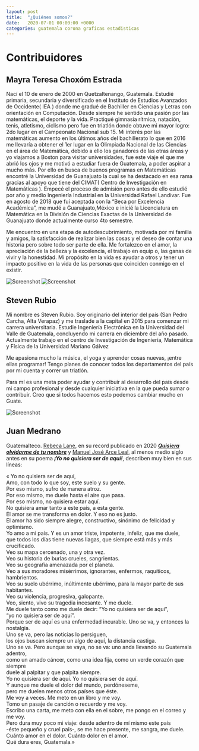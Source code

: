 ```yaml
---
layout: post
title:  "¿Quiénes somos?"
date:   2020-07-01 00:00:00 +0000
categories: guatemala corona graficas estadisticas 
---
```


# Contribuidores


## Mayra Teresa Choxóm Estrada


Nací el 10 de enero de 2000 en Quetzaltenango, Guatemala. Estudié primaria, secundaria y diversificado en el Instituto de Estudios Avanzados de Occidente( IEA ) donde me gradué de Bachiller en Ciencias y Letras con orientación en Computación. Desde siempre he sentido una pasión por las matemáticas, el deporte y la vida. Practiqué gimnasia rítmica, natación, tenis, atletismo, ciclismo pero fue en triatlón donde obtuve mi mayor logro: 2do lugar en el Campeonato Nacional sub 15. Mi interés por las matemáticas aumento en los últimos años del bachillerato lo que en 2016 me llevaría a obtener el 1er lugar en la Olimpiada Nacional de las Ciencias en el área de Matemática, debido a ello los ganadores de las otras áreas y yo viajamos a Boston para visitar universidades, fue este viaje el que me abrió los ojos y me motivó a estudiar fuera de Guatemala, a poder aspirar a mucho más. Por ello en busca de buenos programas en Matemáticas encontré la Universidad de Guanajuato la cual se ha destacado en esa rama gracias al apoyo que tiene del CIMAT( Centro de Investigación en Matemáticas ). Empecé el proceso de admisión pero antes de ello estudié por año y medio Ingeniería Industrial en la Universidad Rafael Landivar. Fue en agosto de 2018 que fuí aceptada con la “Beca por Excelencia Académica”, me mudé a Guanajuato,México e inicié la Licenciatura en Matemática en la División de Ciencias Exactas de la Universidad de Guanajuato donde actualmente curso 4to semestre. 

Me encuentro en una etapa de autodescubrimiento, motivada por mi familia y amigos, la satisfacción de realizar bien las cosas y el deseo de contar una historia pero sobre todo ser parte de ella. Me fortalezco en el amor, la apreciación de la belleza y la excelencia, el trabajo en equip	o, las ganas de vivir y la honestidad. Mi propósito en la vida es ayudar a otros y tener un impacto positivo en la vida de las personas que coinciden conmigo en el existir. 

![Screenshot]({{site.url}}/resources/teresa1.jpg)
![Screenshot]({{site.url}}/resources/teresa2.jpg)

## Steven Rubio

Mi nombre es Steven Rubio. Soy originario del interior del país (San Pedro Carcha, Alta Verapaz) y me traslade a la capital en 2015 para comenzar mi carrera universitaria. Estudie Ingeniería Electrónica en la Universidad del Valle de Guatemala, concluyendo mi carrera  en diciembre del año pasado. Actualmente trabajo en el centro de Investigación de Ingeniería, Matemática y Física de la Universidad Mariano Gálvez 

Me apasiona mucho la música, el yoga y aprender cosas nuevas, ¡entre ellas programar! Tengo planes de conocer todos los departamentos del país por mi cuenta y correr un triatlón. 

Para mí es una meta poder ayudar y contribuir al desarrollo del país desde mi campo profesional y desde cualquier iniciativa en la que pueda sumar o contribuir. Creo que si todos hacemos esto podemos cambiar mucho en Guate.

![Screenshot]({{site.url}}/resources/steven1.png)

## Juan Medrano

Guatemalteco. [Rebeca Lane](https://es.wikipedia.org/wiki/Rebeca_Lane), en su record publicado en 2020 [***Quisiera olvidarme de tu nombre***](https://www.youtube.com/watch?v=atOg83Xig6I) y  [Manuel José Arce Leal](https://es.wikipedia.org/wiki/Manuel_Jos%C3%A9_Leonardo_Arce_Leal), al menos medio siglo antes en su poema ***¡Yo no quisiera ser de aquí!***, describen muy bien en sus líneas:

« Yo no quisiera ser de aquí,  
Amo, con todo lo que soy, este suelo y su gente.  
Por eso mismo, sufro de manera atroz.    
Por eso mismo, me duele hasta el aire que pasa.  
Por eso mismo, no quisiera estar aquí.  
No quisiera amar tanto a este país, a esta gente.   
El amor se me transforma en dolor. Y eso no es justo.  
El amor ha sido siempre alegre, constructivo, sinónimo de felicidad y optimismo.  
Yo amo a mi país. Y es un amor triste, impotente, infeliz, que me duele,  
que todos los días tiene nuevas llagas, que siempre está más y más crucificado.  
Veo su mapa cercenado, una y otra vez.  
Veo su historia de burlas crueles, sangrientas.  
Veo su geografía amenazada por el planeta.  
Veo a sus moradores misérrimos, ignorantes, enfermos, raquíticos, hambrientos.  
Veo su suelo ubérrimo, inúltimente ubérrimo, para la mayor parte de sus habitantes.  
Veo su violencia, progresiva, galopante.  
Veo, siento, vivo su tragedia incesante. Y me duele.  
Me duele tanto como me duele decir: “Yo no quisiera ser de aquí”,  
“yo no quisiera ser de aquí”.  
Porque ser de aquí es una enfermedad incurable. Uno se va, y entonces la nostalgia.  
Uno se va, pero las noticias lo persiguen,  
los ojos buscan siempre un algo de aquí, la distancia castiga.  
Uno se va. Pero aunque se vaya, no se va: uno anda llevando su Guatemala adentro,  
como un amado cáncer, como una idea fija, como un verde corazón que siempre  
duele al palpitar y que palpita siempre.  
Yo no quisiera ser de aquí. Yo no quisiera ser de aquí.  
Y aunque me duele el dolor del mundo, perdóneseme,  
pero me duelen menos otros países que éste.  
Me voy a veces. Me meto en un libro y me voy.  
Tomo un pasaje de canción o recuerdo y me voy.  
Escribo una carta, me meto con ella en el sobre, me pongo en el correo y me voy.  
Pero dura muy poco mi viaje: desde adentro de mí mismo este país  
-éste pequeño y cruel país-, se me hace presente, me sangra, me duele.  
Cuánto amor en el dolor. Cuánto dolor en el amor.  
Qué dura eres, Guatemala.»  


